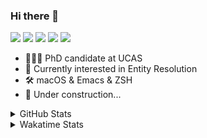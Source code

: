 ### Hi there 👋

[![](https://img.shields.io/badge/-Email-325180?logo=maildotru&logoColor=white&style=flat-square)](mailto:wang@tianshu.me)
[![](https://img.shields.io/badge/-GitHub-black?logo=GitHub&style=flat-square)](https://github.com/tshu-w)
[![](https://img.shields.io/badge/-Telegram-26a5e4?labelColor=fafafa&logo=telegram&style=flat-square)](https://t.me/tshu_w) 
[![](https://img.shields.io/badge/-Twitter-1da1f2?logo=Twitter&logoColor=white&style=flat-square)](https://twitter.com/tshu_w)
[![](https://komarev.com/ghpvc/?username=tshu-w&color=blueviolet&style=flat-square)]()



- 🧑🏻‍🎓 PhD candidate at UCAS
- 🔭 Currently interested in Entity Resolution
- 🛠 macOS & Emacs & ZSH
- 🚧 Under construction...

<details>

<summary>GitHub Stats</summary>

![Tianshu's GitHub stats](https://github-readme-stats.vercel.app/api?username=tshu-w&show_icons=true&theme=buefy&count_private=true)
  
</details>


<details>
  <summary>Wakatime Stats</summary>

  Currently, files accessed by tramp cannot be tracked by wakatime, see https://github.com/wakatime/wakatime-mode/issues/27
  <br>
  
<!--START_SECTION:waka-->
**I'm an Early 🐤** 

```text
🌞 Morning    57 commits     █████░░░░░░░░░░░░░░░░░░░░   21.27% 
🌆 Daytime    147 commits    █████████████░░░░░░░░░░░░   54.85% 
🌃 Evening    58 commits     █████░░░░░░░░░░░░░░░░░░░░   21.64% 
🌙 Night      6 commits      ░░░░░░░░░░░░░░░░░░░░░░░░░   2.24%

```
📅 **I'm Most Productive on Monday** 

```text
Monday       55 commits     █████░░░░░░░░░░░░░░░░░░░░   20.52% 
Tuesday      43 commits     ████░░░░░░░░░░░░░░░░░░░░░   16.04% 
Wednesday    21 commits     ██░░░░░░░░░░░░░░░░░░░░░░░   7.84% 
Thursday     18 commits     █░░░░░░░░░░░░░░░░░░░░░░░░   6.72% 
Friday       34 commits     ███░░░░░░░░░░░░░░░░░░░░░░   12.69% 
Saturday     53 commits     █████░░░░░░░░░░░░░░░░░░░░   19.78% 
Sunday       44 commits     ████░░░░░░░░░░░░░░░░░░░░░   16.42%

```


📊 **This Week I Spent My Time On** 

```text
💬 Programming Languages: 
sh                       31 hrs 32 mins      █████████████████████░░░░   84.49% 
Org                      2 hrs 43 mins       █░░░░░░░░░░░░░░░░░░░░░░░░   7.29% 
Emacs Lisp               1 hr 52 mins        █░░░░░░░░░░░░░░░░░░░░░░░░   5.02% 
Bash                     32 mins             ░░░░░░░░░░░░░░░░░░░░░░░░░   1.43% 
Python                   16 mins             ░░░░░░░░░░░░░░░░░░░░░░░░░   0.76%

🔥 Editors: 
Zsh                      31 hrs 38 mins      █████████████████████░░░░   84.78% 
Emacs                    5 hrs 40 mins       ███░░░░░░░░░░░░░░░░░░░░░░   15.22%

🐱‍💻 Projects: 
deep-learning-project-tem20 hrs 42 mins      █████████████░░░░░░░░░░░░   55.49% 
Terminal                 8 hrs 16 mins       █████░░░░░░░░░░░░░░░░░░░░   22.16% 
Unknown Project          2 hrs 52 mins       ██░░░░░░░░░░░░░░░░░░░░░░░   7.7% 
emacs                    2 hrs 9 mins        █░░░░░░░░░░░░░░░░░░░░░░░░   5.79% 
dotfiles                 1 hr 32 mins        █░░░░░░░░░░░░░░░░░░░░░░░░   4.14%

💻 Operating System: 
Linux                    27 hrs 25 mins      ██████████████████░░░░░░░   73.47% 
Mac                      9 hrs 54 mins       ██████░░░░░░░░░░░░░░░░░░░   26.53%

```

**I Mostly Code in Python** 

```text
Python                   7 repos             █████████░░░░░░░░░░░░░░░░   36.84% 
HTML                     2 repos             ██░░░░░░░░░░░░░░░░░░░░░░░   10.53% 
Emacs Lisp               2 repos             ██░░░░░░░░░░░░░░░░░░░░░░░   10.53% 
JavaScript               2 repos             ██░░░░░░░░░░░░░░░░░░░░░░░   10.53% 
TeX                      2 repos             ██░░░░░░░░░░░░░░░░░░░░░░░   10.53%

```



 Last Updated on 01/12/2021
<!--END_SECTION:waka-->
</details>
